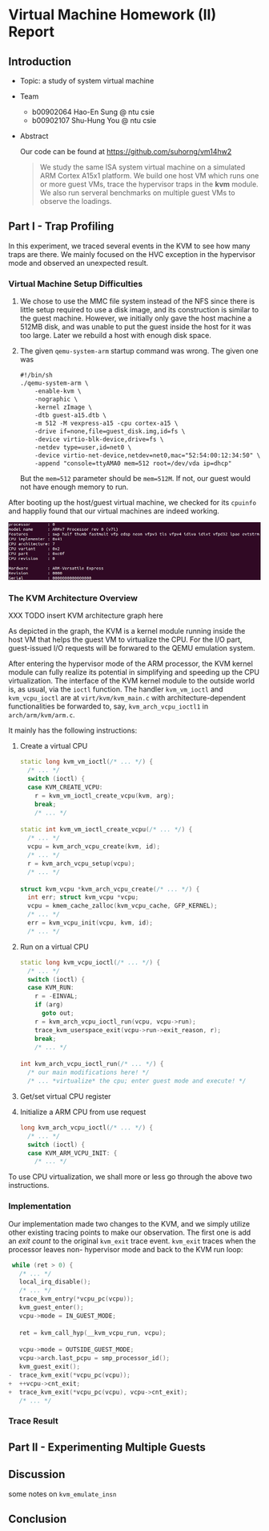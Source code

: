 # Virtual Machine Homework (II) Report
## Introduction
- Topic: a study of system virtual machine

- Team

    * b00902064 Hao-En Sung @ ntu csie
    * b00902107 Shu-Hung You @ ntu csie

- Abstract

    Our code can be found at https://github.com/suhorng/vm14hw2

    > We study the same ISA system virtual machine on a simulated ARM Cortex A15x1
    platform. We build one host VM which runs one or more guest VMs, trace the hypervisor
    traps in the **kvm** module. We also run serveral benchmarks on multiple guest VMs
    to observe the loadings.

## Part I - Trap Profiling

In this experiment, we traced several events in the KVM to see how many traps are there.
We mainly focused on the HVC exception in the hypervisor mode and observed an unexpected
result.

### Virtual Machine Setup Difficulties

1. We chose to use the MMC file system instead of the NFS since there is little setup
required to use a disk image, and its construction is similar to the guest machine.
However, we initially only gave the host machine a 512MB disk, and was unable to put the 
guest inside the host for it was too large. Later we rebuild a host with enough disk space.

1. The given `qemu-system-arm` startup command was wrong. The given one was

    ```shell
    #!/bin/sh
    ./qemu-system-arm \
        -enable-kvm \
        -nographic \
        -kernel zImage \
        -dtb guest-a15.dtb \
        -m 512 -M vexpress-a15 -cpu cortex-a15 \
        -drive if=none,file=guest_disk.img,id=fs \
        -device virtio-blk-device,drive=fs \
        -netdev type=user,id=net0 \
        -device virtio-net-device,netdev=net0,mac="52:54:00:12:34:50" \
        -append "console=ttyAMA0 mem=512 root=/dev/vda ip=dhcp"
    ```

    But the `mem=512` parameter should be `mem=512M`. If not, our guest would not have
    enough memory to run.

After booting up the host/guest virtual machine, we checked for its `cpuinfo` and
happliy found that our virtual machines are indeed working.

![cpuinfo](./cpuinfo.jpg)

### The KVM Architecture Overview

XXX TODO insert KVM architecture graph here

As depicted in the graph, the KVM is a kernel module running inside the host VM that
helps the guest VM to virtualize the CPU. For the I/O part, guest-issued I/O requests
will be forwared to the QEMU emulation system.

After entering the hypervisor mode of the ARM processor, the KVM kernel module can
fully realize its potential in simplifying and speeding up the CPU virtualization.
The interface of the KVM kernel module to the outside world is, as usual, via the
`ioctl` function. The handler `kvm_vm_ioctl` and `kvm_vcpu_ioctl` are at
`virt/kvm/kvm_main.c` with architecture-dependent functionalities be forwarded to,
say, `kvm_arch_vcpu_ioctl1` in `arch/arm/kvm/arm.c`.

It mainly has the following instructions:

1. Create a virtual CPU

    ```cpp
    static long kvm_vm_ioctl(/* ... */) {
      /* ... */
      switch (ioctl) {
      case KVM_CREATE_VCPU:
        r = kvm_vm_ioctl_create_vcpu(kvm, arg);
        break;
        /* ... */

    static int kvm_vm_ioctl_create_vcpu(/* ... */) {
      /* ... */
      vcpu = kvm_arch_vcpu_create(kvm, id);
      /* ... */
      r = kvm_arch_vcpu_setup(vcpu);
      /* ... */

    struct kvm_vcpu *kvm_arch_vcpu_create(/* ... */) {
      int err; struct kvm_vcpu *vcpu;
      vcpu = kmem_cache_zalloc(kvm_vcpu_cache, GFP_KERNEL);
      /* ... */
      err = kvm_vcpu_init(vcpu, kvm, id);
      /* ... */
    ```

1. Run on a virtual CPU

    ```cpp
    static long kvm_vcpu_ioctl(/* ... */) {
      /* ... */
      switch (ioctl) {
      case KVM_RUN:
        r = -EINVAL;
        if (arg)
          goto out;
        r = kvm_arch_vcpu_ioctl_run(vcpu, vcpu->run);
        trace_kvm_userspace_exit(vcpu->run->exit_reason, r);
        break;
        /* ... */

    int kvm_arch_vcpu_ioctl_run(/* ... */) {
      /* our main modifications here! */
      /* ... *virtualize* the cpu; enter guest mode and execute! */
    ```

1. Get/set virtual CPU register
1. Initialize a ARM CPU from use request

    ```cpp
    long kvm_arch_vcpu_ioctl(/* ... */) {
      /* ... */
      switch (ioctl) {
      case KVM_ARM_VCPU_INIT: {
        /* ... */
    ```

To use CPU virtualization, we shall more or less go through the above two
instructions.

### Implementation

Our implementation made two changes to the KVM, and we simply utilize other existing
tracing points to make our observation. The first one is add an *exit count* to the
original `kvm_exit` trace event. `kvm_exit` traces when the processor leaves non-
hypervisor mode and back to the KVM run loop:

```cpp
 while (ret > 0) {
   /* ... */
   local_irq_disable();
   /* ... */
   trace_kvm_entry(*vcpu_pc(vcpu));
   kvm_guest_enter();
   vcpu->mode = IN_GUEST_MODE;

   ret = kvm_call_hyp(__kvm_vcpu_run, vcpu);

   vcpu->mode = OUTSIDE_GUEST_MODE;
   vcpu->arch.last_pcpu = smp_processor_id();
   kvm_guest_exit();
-  trace_kvm_exit(*vcpu_pc(vcpu));
+  ++vcpu->cnt_exit;
+  trace_kvm_exit(*vcpu_pc(vcpu), vcpu->cnt_exit);
   /* ... */
```

### Trace Result

## Part II - Experimenting Multiple Guests



## Discussion

some notes on `kvm_emulate_insn`

## Conclusion

